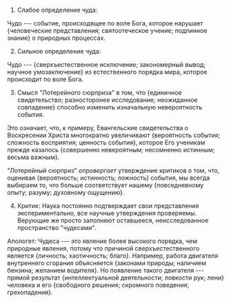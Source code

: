 1. Слабое определение чуда:

Чудо --- событие, происходящее по воле Бога, которое нарушает {человеческие представления; святоотеческое учение; подлинное знание}  о природных процессах.

2. Сильное определение чуда:
 
Чудо --- {сверхъестественное исключение; закономерный вывод; научное умозаключение} из естественного порядка мира, которое происходит по воле Бога.

3. Смысл "Лотерейного сюрприза" в том, что {единичное свидетельство; разносторонее исследование; неожиданное совпадение} способно изменить изначальную невероятность события. 

Это означает, что, к примеру, Евангельские свидетельства о Воскресении Христа многократно увеличивают {вероятность события; сложность восприятия; ценность события}, которое Его ученикам прежде казалось {совершенно невероятным; несомненно истинным; весьма важным}.

"Лотерейный сюрприз" *опровергает* утверждение критиков о том, что, оценивая {вероятность; истинность; ложность} события, мы всегда выбираем то, что больше соответствует нашему {повседневному опыту; разуму; духовному ощущению}.

4.  Критик: Наука постоянно подтверждает свои представления экспериментально, все научные утверждения проверяемы. Верующие же просто заполняют оставшееся, неисследованное пространство "чудесами".

Апологет: Чудеса --- это явление более высокого порядка, чем природные явления, потому что причиной сверхъестественного является {личность; хаотичность; благо}. Например, работа двигателя внутреннего сгорания объясняется {законами природы; наличием бензина; желанием водителя}. Но появление такого двигателя --- прямой результат {интеллектуальной деятельности; ловкости рук; лени} человека и его {свободного решения; скромного поведения; грехопадения}.



 

